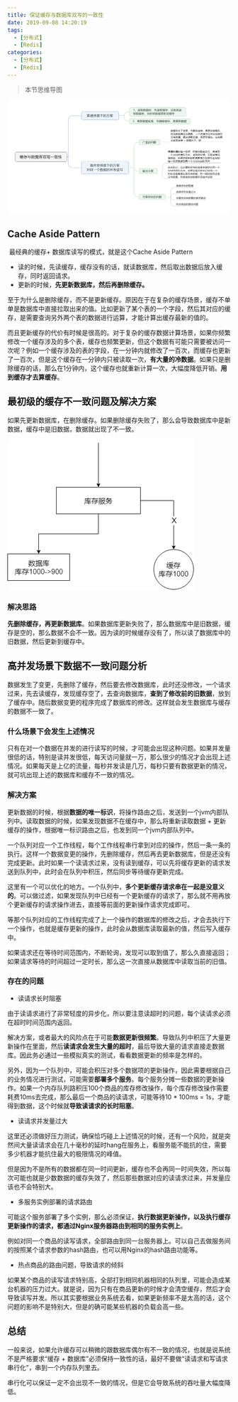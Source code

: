 ```yaml
---
title: 保证缓存与数据库双写的一致性
date: 2019-09-08 14:20:19
tags: 
  - [分布式]
  - [Redis]
categories: 
  - [分布式]
  - [Redis]
---
```


> 本节思维导图

![缓存与数据库双写一致性](保证缓存与数据库双写的一致性/缓存与数据库双写一致性.png)

## Cache Aside Pattern

​		最经典的缓存+ 数据库读写的模式，就是这个Cache Aside Pattern

- 读的时候，先读缓存，缓存没有的话，就读数据库，然后取出数据后放入缓存，同时返回请求。
- 更新的时候，**先更新数据库，然后再删除缓存。**

​        至于为什么是删除缓存，而不是更新缓存。原因在于在复杂的缓存场景，缓存不单单是数据库中直接拉取出来的值。比如更新了某个表的一个字段，然后其对应的缓存，是需要查询另外两个表的数据进行运算，才能计算出缓存最新的值的。

​		而且更新缓存的代价有时候是很高的。对于复杂的缓存数据计算场景，如果你频繁修改一个缓存涉及的多个表，缓存也频繁更新，但这个数据有可能只需要被访问一次呢？例如一个缓存涉及的表的字段，在一分钟内就修改了一百次，而缓存也更新了一百次，但是这个缓存在一分钟内只被读取一次，**有大量的冷数据**。如果只是删除缓存的话，那么在1分钟内，这个缓存也就重新计算一次，大幅度降低开销。**用到缓存才去算缓存**。

## 最初级的缓存不一致问题及解决方案

​		如果先更新数据库，在删除缓存。如果删除缓存失败了，那么会导致数据库中是新数据，缓存中是旧数据，数据就出现了不一致。

![初级问题](保证缓存与数据库双写的一致性/初级问题.png)

### 解决思路

​		**先删除缓存，再更新数据库**。如果数据库更新失败了，那么数据库中是旧数据，缓存是空的，那么数据不会不一致。因为读的时候缓存没有了，所以读了数据库中的旧数据，然后更新到缓存中。

## 高并发场景下数据不一致问题分析

​		数据发生了变更，先删除了缓存，然后要去修改数据库，此时还没修改，一个请求过来，先去读缓存，发现缓存空了，去查询数据库，**查到了修改前的旧数据**，放到了缓存中。随后数据变更的程序完成了数据库的修改。这样就会发生数据库与缓存的数据不一致了。

### 什么场景下会发生上述情况

​		只有在对一个数据在并发的进行读写的时候，才可能会出现这种问题。如果并发量很低的话，特别是读并发很低，每天访问量就一万，那么很少的情况才会出现上述情况。如果每天是上亿的流量，每秒并发读是几万，每秒只要有数据更新的情况，就可坑出现上述的数据库和缓存不一致的情况。

### 解决方案

​		更新数据的时候，根据**数据的唯一标识**，将操作路由之后，发送到一个jvm内部队列中。读取数据的时候，如果发现数据不在缓存中，那么将重新读取数据 + 更新缓存的操作，根据唯一标识路由之后，也发到同一个jvm内部队列中。

​		一个队列对应一个工作线程，每个工作线程串行拿到对应的操作，然后一条一条的执行。这样一个数据变更的操作，先删除缓存，然后再去更新数据库，但是还没有完成更新。此时如果一个读请求过来，没有读到缓存，可以先将缓存更新的请求发送到队列中，此时会在队列中积压，然后同步等待缓存更新完成。

​		这里有一个可以优化的地方。一个队列中，**多个更新缓存请求串在一起是没意义的**。可以做过滤，如果发现队列中已经有一个更新缓存的请求了，那么就不用再放个更新缓存的请求操作进去，直接等前面的更新操作请求完成即可。

​		等那个队列对应的工作线程完成了上一个操作的数据库的修改之后，才会去执行下一个操作，也就是缓存更新的操作，此时会从数据库读取最新的值，然后写入缓存中。

​		如果请求还在等待时间范围内，不断轮询，发现可以取到值了，那么久直接返回；如果请求等待的时间超过一定时长，那么这一次直接从数据库中读取当前的旧值。

### 存在的问题

- 读请求长时阻塞

由于读请求进行了非常轻度的异步化，所以要注意读超时的问题，每个读请求必须在超时时间范围内返回。

​		解决方案，或者最大的风险点在于可能**数据更新很频繁**。导致队列中积压了大量更新操作在里面，然后**读请求会发生大量的超时**，最后导致大量的请求直接走数据库。因此务必通过一些模拟真实的测试，看看数据更新的频率是怎样的。

​		另外，因为一个队列中，可能会积压对多个数据项的更新操作，因此需要根据自己的业务情况进行测试，可能需要**部署多个服务**。每个服务分摊一些数据的更新操作。如果一个内存队列路积压100个商品的库存修改操作，每个库存修改操作需要耗费10ms去完成，那么最后一个商品的读请求，可能等待10 * 100ms = 1s，才能得到数据，这个时候就**导致读请求的长时阻塞**。

- 读请求并发量过大

​        这里还必须做好压力测试，确保恰巧碰上上述情况的时候，还有一个风险，就是突然间大量读请求会在几十毫秒的延时hang在服务上，看服务能不能抗的住，需要多少机器才能抗住最大的极限情况的峰值。

​		但是因为不是所有的数据都在同一时间更新，缓存也不会再同一时间失效，所以每次可能也就是少数数据的缓存失效了，然后那些数据对应的读请求过来，并发量应该也不会特别大。

- 多服务实例部署的请求路由

​		可能这个服务部署了多个实例，那么必须保证，**执行数据更新操作，以及执行缓存更新操作的请求，都通过Nginx服务器路由到相同的服务实例上**。

​		例如对同一个商品的读写请求，全部路由到同一台服务器上。可以自己去做服务间的按照某个请求参数的hash路由，也可以用Nginx的hash路由功能等。

- 热点商品的路由问题，导致请求的倾斜

​		如果某个商品的读写请求特别高，全部打到相同机器相同的队列里，可能会造成某台机器的压力过大。就是说，因为只有在商品更新的时候才会清空缓存，然后才会导致读写并发。所以其实要根据业务系统去看，如果更新频率不是太高的话，这个问题的影响不是特别大，但是的确可能某些机器的负载会高一些。

## 总结

​		一般来说，如果允许缓存可以稍微的跟数据库偶尔有不一致的情况，也就是说系统不是严格要求“缓存 + 数据库”必须保持一致性的话，最好不要做“读请求和写请求串行化”，串到一个内存队列里去。

​		串行化可以保证一定不会出现不一致的情况，但是它会导致系统的吞吐量大幅度降低。